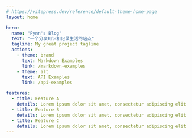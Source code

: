 ```yaml
---
# https://vitepress.dev/reference/default-theme-home-page
layout: home

hero:
  name: "Fynn's Blog"
  text: "一个分享知识和记录生活的站点"
  tagline: My great project tagline
  actions:
    - theme: brand
      text: Markdown Examples
      link: /markdown-examples
    - theme: alt
      text: API Examples
      link: /api-examples

features:
  - title: Feature A
    details: Lorem ipsum dolor sit amet, consectetur adipiscing elit
  - title: Feature B
    details: Lorem ipsum dolor sit amet, consectetur adipiscing elit
  - title: Feature C
    details: Lorem ipsum dolor sit amet, consectetur adipiscing elit
---
```


